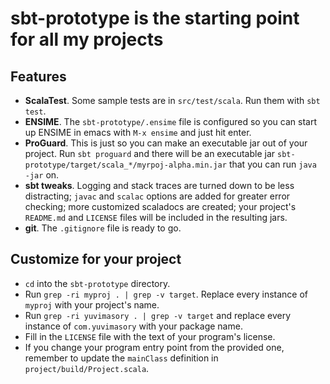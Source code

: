 # sbt-prototype is the starting point for all my projects #

## Features ##
- **ScalaTest**. Some sample tests are in `src/test/scala`. Run them with `sbt test`.
- **ENSIME**. The `sbt-prototype/.ensime` file is configured so you can start up ENSIME in emacs with `M-x ensime` and just hit enter.
- **ProGuard**. This is just so you can make an executable jar out of your project. Run `sbt proguard` and there will be an executable jar `sbt-prototype/target/scala_*/myrpoj-alpha.min.jar` that you can run `java -jar` on.
- **sbt tweaks**. Logging and stack traces are turned down to be less distracting; `javac` and `scalac` options are added for greater error checking; more customized scaladocs are created; your project's `README.md` and `LICENSE` files will be included in the resulting jars.
- **git**. The `.gitignore` file is ready to go.

## Customize for your project ##
* `cd` into the `sbt-prototype` directory.
* Run `grep -ri myproj . | grep -v target`. Replace every instance of `myproj` with your project's name.
* Run `grep -ri yuvimasory . | grep -v target` and replace every instance of `com.yuvimasory` with your package name.
* Fill in the `LICENSE` file with the text of your program's license.
* If you change your program entry point from the provided one, remember to update the `mainClass` definition in `project/build/Project.scala`.